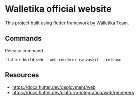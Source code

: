# Walletika official website

This project built using flutter framework by Walletika Team.

## Commands

Release command
```
flutter build web --web-renderer canvaskit --release
```

## Resources
- https://docs.flutter.dev/deployment/web
- https://docs.flutter.dev/platform-integration/web/renderers
